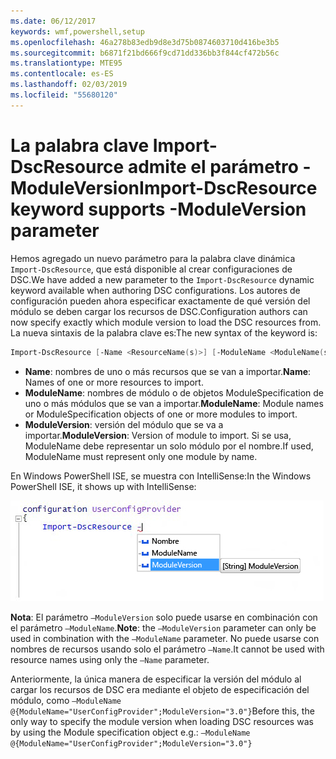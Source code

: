 ```yaml
---
ms.date: 06/12/2017
keywords: wmf,powershell,setup
ms.openlocfilehash: 46a278b83edb9d8e3d75b0874603710d416be3b5
ms.sourcegitcommit: b6871f21bd666f9cd71dd336bb3f844cf472b56c
ms.translationtype: MTE95
ms.contentlocale: es-ES
ms.lasthandoff: 02/03/2019
ms.locfileid: "55680120"
---
```

# <a name="import-dscresource-keyword-supports--moduleversion-parameter"></a><span data-ttu-id="3e2de-102">La palabra clave Import-DscResource admite el parámetro -ModuleVersion</span><span class="sxs-lookup"><span data-stu-id="3e2de-102">Import-DscResource keyword supports -ModuleVersion parameter</span></span>

<span data-ttu-id="3e2de-103">Hemos agregado un nuevo parámetro para la palabra clave dinámica `Import-DscResource`, que está disponible al crear configuraciones de DSC.</span><span class="sxs-lookup"><span data-stu-id="3e2de-103">We have added a new parameter to the `Import-DscResource` dynamic keyword available when authoring DSC configurations.</span></span> <span data-ttu-id="3e2de-104">Los autores de configuración pueden ahora especificar exactamente de qué versión del módulo se deben cargar los recursos de DSC.</span><span class="sxs-lookup"><span data-stu-id="3e2de-104">Configuration authors can now specify exactly which module version to load the DSC resources from.</span></span> <span data-ttu-id="3e2de-105">La nueva sintaxis de la palabra clave es:</span><span class="sxs-lookup"><span data-stu-id="3e2de-105">The new syntax of the keyword is:</span></span>

```powershell
Import-DscResource [-Name <ResourceName(s)>] [-ModuleName <ModuleName(s)>] [-ModuleVersion <ModuleVersion>]
```

* <span data-ttu-id="3e2de-106">**Name**: nombres de uno o más recursos que se van a importar.</span><span class="sxs-lookup"><span data-stu-id="3e2de-106">**Name**: Names of one or more resources to import.</span></span>
* <span data-ttu-id="3e2de-107">**ModuleName**: nombres de módulo o de objetos ModuleSpecification de uno o más módulos que se van a importar.</span><span class="sxs-lookup"><span data-stu-id="3e2de-107">**ModuleName**: Module names or ModuleSpecification objects of one or more modules to import.</span></span>
* <span data-ttu-id="3e2de-108">**ModuleVersion**: versión del módulo que se va a importar.</span><span class="sxs-lookup"><span data-stu-id="3e2de-108">**ModuleVersion**: Version of module to import.</span></span> <span data-ttu-id="3e2de-109">Si se usa, ModuleName debe representar un solo módulo por el nombre.</span><span class="sxs-lookup"><span data-stu-id="3e2de-109">If used, ModuleName must represent only one module by name.</span></span>

<span data-ttu-id="3e2de-110">En Windows PowerShell ISE, se muestra con IntelliSense:</span><span class="sxs-lookup"><span data-stu-id="3e2de-110">In the Windows PowerShell ISE, it shows up with IntelliSense:</span></span>

![](../images/Import-DscResource-Modversion.jpg)

<span data-ttu-id="3e2de-111">**Nota**: El parámetro `–ModuleVersion` solo puede usarse en combinación con el parámetro `–ModuleName`.</span><span class="sxs-lookup"><span data-stu-id="3e2de-111">**Note**: the `–ModuleVersion` parameter can only be used in combination with the `–ModuleName` parameter.</span></span> <span data-ttu-id="3e2de-112">No puede usarse con nombres de recursos usando solo el parámetro `–Name`.</span><span class="sxs-lookup"><span data-stu-id="3e2de-112">It cannot be used with resource names using only the `–Name` parameter.</span></span>

<span data-ttu-id="3e2de-113">Anteriormente, la única manera de especificar la versión del módulo al cargar los recursos de DSC era mediante el objeto de especificación del módulo, como `–ModuleName @{ModuleName="UserConfigProvider";ModuleVersion="3.0"}`</span><span class="sxs-lookup"><span data-stu-id="3e2de-113">Before this, the only way to specify the module version when loading DSC resources was by using the Module specification object e.g.: `–ModuleName @{ModuleName="UserConfigProvider";ModuleVersion="3.0"}`</span></span>
